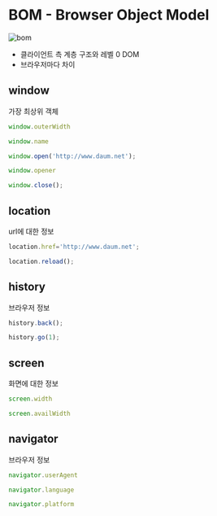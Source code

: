 # BOM - Browser Object Model

![bom](http://i.imgur.com/Tk8RmJl.png)

* 클라이언트 측 계층 구조와 레벨 0 DOM
* 브라우저마다 차이

## window

가장 최상위 객체

```javascript
window.outerWidth

window.name

window.open('http://www.daum.net');

window.opener

window.close();
```

## location

url에 대한 정보

```javascript
location.href='http://www.daum.net';

location.reload();
```

## history

브라우저 정보

```javascript
history.back();

history.go(1);
```

## screen

화면에 대한 정보

```javascript
screen.width

screen.availWidth
```



## navigator

브라우저 정보

```javascript
navigator.userAgent

navigator.language

navigator.platform
```


